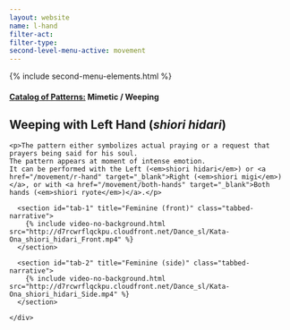 ```yaml
---
layout: website
name: l-hand
filter-act:
filter-type:
second-level-menu-active: movement
---
```

{% include second-menu-elements.html %}

<main class="page-content">
  <div class="text-container">
    <h4><a href="/movement/">Catalog of Patterns:</a> Mimetic / Weeping</h4>
    <h2>Weeping with Left Hand (<em>shiori hidari</em>)</h2>

    <p>The pattern either symbolizes actual praying or a request that prayers being said for his soul.
    The pattern appears at moment of intense emotion.
    It can be performed with the Left (<em>shiori hidari</em>) or <a href="/movement/r-hand" target="_blank">Right (<em>shiori migi</em>)</a>, or with <a href="/movement/both-hands" target="_blank">Both hands (<em>shiori ryote</em>)</a>.</p>
</div>

<div class="tabs-container">
  <div class="tabs-container__links">
    <div class="wrapper">
      <div id="tabs"></div>
    </div>
  </div>
  <div class="tabs-container__content">
    <div class="wrapper">

      <section id="tab-1" title="Feminine (front)" class="tabbed-narrative">
        {% include video-no-background.html src="http://d7rcwrflqckpu.cloudfront.net/Dance_sl/Kata-Ona_shiori_hidari_Front.mp4" %}
      </section>

      <section id="tab-2" title="Feminine (side)" class="tabbed-narrative">
        {% include video-no-background.html src="http://d7rcwrflqckpu.cloudfront.net/Dance_sl/Kata-Ona_shiori_hidari_Side.mp4" %}
      </section>

    </div>
  </div>
</div>
</main>
